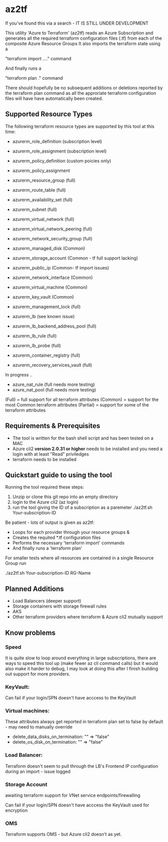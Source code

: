 # az2tf

If you've found this via a search - IT IS STILL UNDER DEVELOPMENT

This utility 'Azure to Terraform' (az2tf) 
reads an Azure Subscription and generates all the required terraform configuration files (.tf) from each of the composite Azure Resource Groups
It also imports the terraform state using a

"terraform import ...." command

And finally runs a 

"terraform plan ."  command 

There should hopefully be no subsequent additions or deletions reported by the terraform plan command as all the approriate terraform configuration files will have have automatically been created.

## Supported Resource Types

The following terraform resource types are supported by this tool at this time:

* azurerm_role_definition (subscription level)
* azurerm_role_assignment (subscription level)
* azurerm_policy_definition (custom poicies only)
* azurerm_policy_assignment

* azurerm_resource_group (full)
* azurerm_route_table (full)
* azurerm_availability_set (full)
* azurerm_subnet (full)
* azurerm_virtual_network (full)
* azurerm_virtual_network_peering (full)
* azurerm_network_security_group (full)
* azurerm_managed_disk  (Common)
* azurerm_storage_account (Common - tf full support lacking)
* azurerm_public_ip  (Common- tf import issues)
* azurerm_network_interface  (Common)
* azurerm_virtual_machine  (Common)
* azurerm_key_vault (Common)
* azurerm_management_lock  (full)
* azurerm_lb  (see known issue)
* azurerm_lb_backend_address_pool (full)
* azurerm_lb_rule (full)
* azurerm_lb_probe (full)
* azurerm_container_registry (full)
* azurerm_recovery_services_vault (full)

In progress ..

* azure_nat_rule (full needs more testing)
* azure_nat_pool (full needs more testing)

(Full) = full support for all terraform attributes
(Common) = support for the most Common terraform attributes
(Partial) = support for some of the terraform attributes

## Requirements & Prerequisites
+ The tool is written for the bash shell script and has been tested on a MAC
+ Azure cli2 **version 2.0.31 or higher** needs to be installed and you need a login with at least "Read" priviledges
+ terraform needs to be installed


## Quickstart guide to using the tool

Running the tool required these steps:
1. Unzip or clone this git repo into an empty directory
1. login to the Azure cli2  (az login)
1. run the tool giving the ID of a subscription as a paremeter  ./az2tf.sh  Your-subscription-ID 

Be patient - lots of output is given as az2tf:

+ Loops for each provider through your resource groups &
+ Creates the requited *.tf configuration files
+ Performs the necessary 'terraform import' commands
+ And finally runs a 'terraform plan'

For smaller tests where all resources are contained in a single Resource Group run 

./az2tf.sh Your-subscription-ID  RG-Name


## Planned Additions

+ Load Balancers (deeper support)
+ Storage containers with storage firewall rules
+ AKS
+ Other terraform providers where terraform & Azure cli2 mutually support

## Know problems

### Speed

It is quite slow to loop around everything in large subscriptions, there are ways to speed this tool up (make fewer az cli command calls) but it would also make it harder to debug, I may look at doing this after I finish building out support for more providers.

### KeyVault:

Can fail if your login/SPN doesn't have acccess to the KeyVault

### Virtual machines:
These attributes always get reported in terraform plan set to false by default  - may need to manually override

+ delete_data_disks_on_termination:           "" => "false"
+ delete_os_disk_on_termination:              "" => "false"

### Load Balancer:

Terraform doesn't seem to pull through the LB's Frontend IP configuration during an import - issue logged

### Storage Account

awaiting terraform support for VNet service endpoints/firewalling

Can fail if your login/SPN doesn't have acccess the KeyVault used for encryption

### OMS

Terraform supports OMS - but Azure cli2 doesn't as yet.
